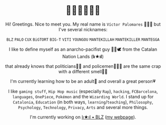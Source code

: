 <h1 align="center">👋🏼👋🏼👋🏼</h1>

<div align="center">

Hi! Greetings. Nice to meet you. My real name is `Víctor Palomares` 👨🏻‍🏫 but I've several nicknames:
  
`BLZ` `PALO` `CUX` `BiGTORT` `BIG-T` `VITI` `YOUNGOU` `MANTEKILLAH` `MANTEKILLER` `MANTEGGA`

I like to define myself as an anarcho-pacifist guy ✊🏽🕊️ from the Catalan Nation Lands (**lı★ıl**)
  
that already knows that politicians👨‍💼 and policemen👮🏻‍♂️ are the same crap with a different smell💩💩
  
I'm currently learning how to be an adult🌱 and overall a great person💗
  
I like `gaming stuff`, `Hip Hop music` (especially `Rap`), `hacking`, `FCBarcelona`, `languages`, `OnePiece`, `Pokémon` and the `Wizarding World`. I stand up for `Catalonia`, `Education` (in both ways, `learning`/`teaching`), `Philosophy`, `Psychology`, `Technology`, `Privacy`, `Arts` and several more things.

I'm currently working on [lı★ıl • BLZ](https://github.com/mantekillah/palo) ([my webpage](https://mantekillah.github.io/palo)).

</div>
